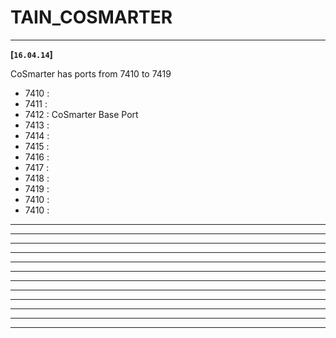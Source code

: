 # TAIN_COSMARTER
-----------------------------------------------------------------------------------------------------
**[`16.04.14`]**

CoSmarter has ports from 7410 to 7419

- 7410 :
- 7411 :
- 7412 : CoSmarter Base Port
- 7413 :
- 7414 :
- 7415 :
- 7416 :
- 7417 :
- 7418 :
- 7419 :
- 7410 :
- 7410 :


-----------------------------------------------------------------------------------------------------
-----------------------------------------------------------------------------------------------------
-----------------------------------------------------------------------------------------------------
-----------------------------------------------------------------------------------------------------
-----------------------------------------------------------------------------------------------------
-----------------------------------------------------------------------------------------------------
-----------------------------------------------------------------------------------------------------
-----------------------------------------------------------------------------------------------------
-----------------------------------------------------------------------------------------------------
-----------------------------------------------------------------------------------------------------
-----------------------------------------------------------------------------------------------------
-----------------------------------------------------------------------------------------------------
